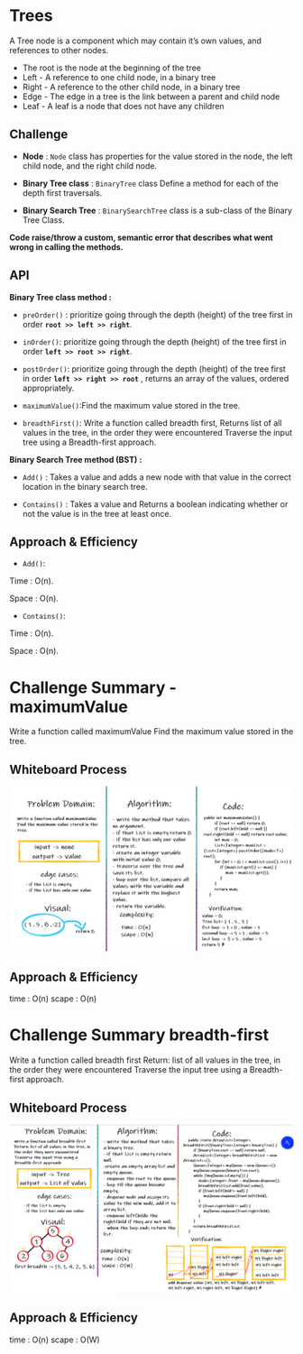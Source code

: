 # Trees

A Tree node is a component which may contain it’s own values, and references to other nodes.

- The root is the node at the beginning of the tree
- Left - A reference to one child node, in a binary tree
- Right - A reference to the other child node, in a binary tree
- Edge - The edge in a tree is the link between a parent and child node
- Leaf - A leaf is a node that does not have any children

## Challenge

- **Node** : `Node` class has properties for the value stored in the node, the left child node, and the right child node.

- **Binary Tree class** : `BinaryTree` class Define a method for each of the depth first traversals.

- **Binary Search Tree** : `BinarySearchTree` class is a sub-class of the Binary Tree Class.

**Code raise/throw a custom, semantic error that describes what went wrong in calling the methods.**

## API

**Binary Tree class method :**

- `preOrder()` : prioritize going through the depth (height) of the tree first in order **`root >> left >> right`**.

- `inOrder()`: prioritize going through the depth (height) of the tree first in order **`left >> root >> right`**.

- `postOrder()`: prioritize going through the depth (height) of the tree first in order **`left >> right >> root`** , returns an array of the values, ordered appropriately.

- `maximumValue()`:Find the maximum value stored in the tree.

- `breadthFirst()`: Write a function called breadth first, Returns list of all values in the tree, in the order they were encountered Traverse the input tree using a Breadth-first approach.

**Binary Search Tree method (BST) :**

- `Add()` : Takes a value and adds a new node with that value in the correct location in the binary search tree.

- `Contains()` : Takes a value and Returns a boolean indicating whether or not the value is in the tree at least once.

## Approach & Efficiency

- `Add()`:

Time : O(n).

Space : O(n).

- `Contains()`:

Time : O(n).

Space : O(n).

# Challenge Summary - maximumValue

Write a function called maximumValue Find the maximum value stored in the tree.

## Whiteboard Process

![max-tree](../trees/img/maximumValue.PNG)

## Approach & Efficiency

time : O(n)
scape : O(n)

# Challenge Summary breadth-first

Write a function called breadth first
Return: list of all values in the tree, in the order they were encountered Traverse the input tree using a Breadth-first approach.

## Whiteboard Process

![max-tree](../trees/breadth-first.PNG)

## Approach & Efficiency

time : O(n)
scape : O(W)
